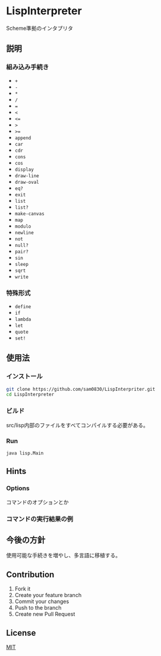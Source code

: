 # LispInterpreter
Scheme準拠のインタプリタ  

## 説明

### 組み込み手続き
* `+`
* `-`
* `*`
* `/`
* `=`
* `<`
* `<=`
* `>`
* `>=`
* `append`
* `car`
* `cdr`
* `cons`
* `cos`
* `display`
* `draw-line`
* `draw-oval`
* `eq?`
* `exit`
* `list`
* `list?`
* `make-canvas`
* `map`
* `modulo`
* `newline`
* `not`
* `null?`
* `pair?`
* `sin`
* `sleep`
* `sqrt`
* `write`

### 特殊形式
* `define`
* `if`
* `lambda`
* `let`
* `quote`
* `set!`


## 使用法
### インストール
```sh
git clone https://github.com/sam0830/LispInterpriter.git
cd LispInterpreter
```

### ビルド
src/lisp内部のファイルをすべてコンパイルする必要がある。

### Run
```
java lisp.Main
```

## Hints
### Options
コマンドのオプションとか

### コマンドの実行結果の例


## 今後の方針
使用可能な手続きを増やし、多言語に移植する。

## Contribution
1. Fork it  
2. Create your feature branch  
3. Commit your changes  
4. Push to the branch  
5. Create new Pull Request

## License
[MIT](LICENSE)
